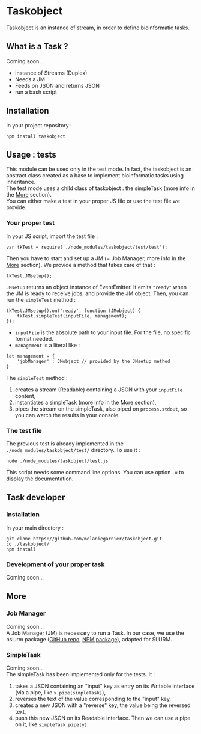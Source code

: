# Taskobject

Taskobject is an instance of stream, in order to define bioinformatic tasks.


## What is a Task ?

Coming soon...

- instance of Streams (Duplex)
- Needs a JM
- Feeds on JSON and returns JSON
- run a bash script


## Installation

In your project repository :

```
npm install taskobject
```


## Usage : tests

This module can be used only in the test mode. In fact, the taskobject is an abstract class created as a base to implement bioinformatic tasks using inheritance.  
The test mode uses a child class of taskobject : the simpleTask (more info in the [More](#more) section).  
You can either make a test in your proper JS file or use the test file we provide.


### Your proper test

In your JS script, import the test file :

```
var tkTest = require('./node_modules/taskobject/test/test');
```

Then you have to start and set up a JM (= Job Manager, more info in the [More](#more) section). We provide a method that takes care of that :

```
tkTest.JMsetup();
```

`JMsetup` returns an object instance of EventEmitter. It emits `"ready"` when the JM is ready to receive jobs, and provide the JM object.
Then, you can run the `simpleTest` method :

```
tkTest.JMsetup().on('ready', function (JMobject) {
	tkTest.simpleTest(inputFile, management);
});
```

- `inputFile` is the absolute path to your input file. For the file, no specific format needed.
- `management` is a literal like :

```
let management = {
	'jobManager' : JMobject // provided by the JMsetup method
}
```

The `simpleTest` method :

1. creates a stream (Readable) containing a JSON with your `inputFile` content,
2. instantiates a simpleTask (more info in the [More](#more) section),
3. pipes the stream on the simpleTask, also piped on `process.stdout`, so you can watch the results in your console.


### The test file

The previous test is already implemented in the `./node_modules/taskobject/test/` directory. To use it :

```
node ./node_modules/taskobject/test.js
```

This script needs some command line options. You can use option `-u` to display the documentation.



## Task developer

### Installation

In your main directory :

```
git clone https://github.com/melaniegarnier/taskobject.git
cd ./taskobject/
npm install
```


### Development of your proper task

Coming soon...


## More

### Job Manager

Coming soon...  
A Job Manager (JM) is necessary to run a Task. In our case, we use the nslurm package ([GitHub repo][1], [NPM package][2]), adapted for SLURM.

### SimpleTask

Coming soon...  
The simpleTask has been implemented only for the tests. It :

1. takes a JSON containing an "input" key as entry on its Writable interface (via a pipe, like `x.pipe(simpleTask)`),
2. reverses the text of the value corresponding to the "input" key,
3. creates a new JSON with a "reverse" key, the value being the reversed text,
4. push this new JSON on its Readable interface. Then we can use a pipe on it, like `simpleTask.pipe(y)`.




[1]: https://github.com/glaunay/nslurm
[2]: https://www.npmjs.com/package/nslurm